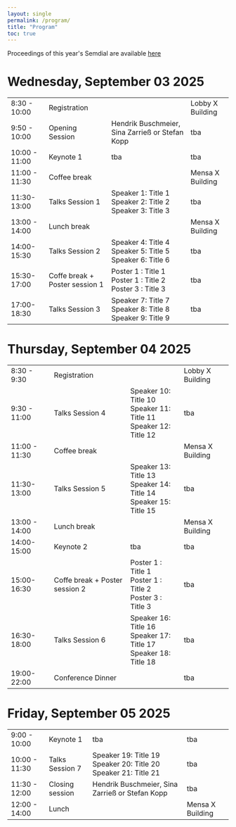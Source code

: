 ```yaml
---
layout: single
permalink: /program/
title: "Program"
toc: true
---
```

Proceedings of this year's Semdial are available [here](https://www.semdial.org/anthology/venues/semdial/)
# Wednesday, September 03 2025

|                            |               |             |             |
| -------------------------- | ------------- | ----------- | ----------- |
| 8:30 - 10:00                 | Registration | | Lobby X Building |
| 9:50 - 10:00                 | Opening Session | Hendrik Buschmeier, Sina Zarrieß or Stefan Kopp | tba |
| 10:00 - 11:00                | Keynote 1 | tba | tba |
| 11:00 - 11:30 | Coffee break | | Mensa X Building |
| 11:30- 13:00   | Talks Session 1 | Speaker 1: Title 1 <br> Speaker 2: Title 2 <br> Speaker 3: Title 3 | tba |
| 13:00 - 14:00 | Lunch break | | Mensa X Building |
| 14:00- 15:30   | Talks Session 2 | Speaker 4: Title 4 <br> Speaker 5: Title 5 <br> Speaker 6: Title 6 | tba |
| 15:30- 17:00   | Coffe break + Poster session 1 | Poster 1 : Title 1 <br> Poster 1 : Title 2 <br> Poster 3 : Title 3 | tba |
| 17:00- 18:30   | Talks Session 3 | Speaker 7: Title 7 <br> Speaker 8: Title 8 <br> Speaker 9: Title 9 | tba |


# Thursday, September 04 2025

|                            |               |             |             |
| -------------------------- | ------------- | ----------- | ----------- |
| 8:30 - 9:30                 | Registration | | Lobby X Building |
| 9:30 - 11:00                 | Talks Session 4 | Speaker 10: Title 10 <br> Speaker 11: Title 11 <br> Speaker 12: Title 12 | tba |
| 11:00 - 11:30 | Coffee break | | Mensa X Building |
| 11:30- 13:00   | Talks Session 5 | Speaker 13: Title 13 <br> Speaker 14: Title 14 <br> Speaker 15: Title 15 | tba |
| 13:00 - 14:00 | Lunch break | | Mensa X Building |
| 14:00- 15:00   | Keynote 2 | tba | tba |
| 15:00- 16:30   | Coffe break + Poster session 2 | Poster 1 : Title 1 <br> Poster 1 : Title 2 <br> Poster 3 : Title 3 | tba |
| 16:30- 18:00   | Talks Session 6 | Speaker 16: Title 16 <br> Speaker 17: Title 17 <br> Speaker 18: Title 18 | tba |
| 19:00-22:00                | Conference Dinner| | tba |

# Friday, September 05 2025

|                            |               |             |             |
| -------------------------- | ------------- | ----------- | ----------- |
| 9:00 - 10:00                 | Keynote 1 | tba | tba |
| 10:00 - 11:30              | Talks Session 7 | Speaker 19: Title 19 <br> Speaker 20: Title 20 <br> Speaker 21: Title 21 | tba |
| 11:30 - 12:00 | Closing session | Hendrik Buschmeier, Sina Zarrieß or Stefan Kopp | tba |
| 12:00 - 14:00 | Lunch | | Mensa X Building |
